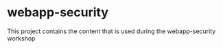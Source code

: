# webapp-security

This project contains the content that is used during the webapp-security workshop
